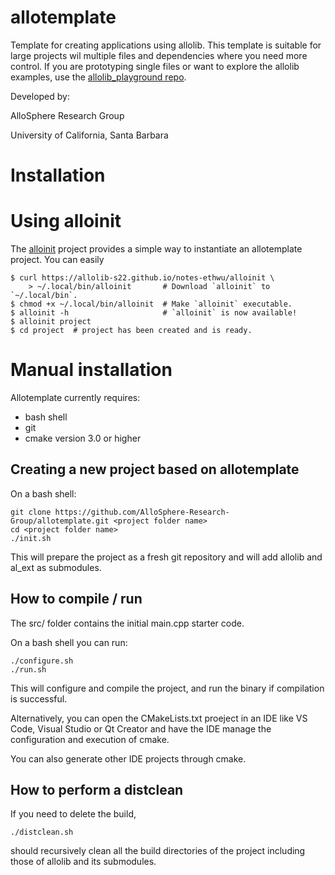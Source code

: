 # allotemplate
Template for creating applications using allolib. This template is suitable for large projects wil multiple files and dependencies where you need more control. If you are prototyping single files or want to explore the allolib examples, use the [allolib_playground repo](https://github.com/AlloSphere-Research-Group/allolib_playground).

Developed by:

AlloSphere Research Group

University of California, Santa Barbara

# Installation

# Using alloinit

The [alloinit](https://github.com/allolib-s22/notes-ethwu/blob/main/alloinit) project provides a simple way to instantiate an allotemplate project. You can easily 

    $ curl https://allolib-s22.github.io/notes-ethwu/alloinit \
        > ~/.local/bin/alloinit       # Download `alloinit` to `~/.local/bin`.
    $ chmod +x ~/.local/bin/alloinit  # Make `alloinit` executable.
    $ alloinit -h                     # `alloinit` is now available!
    $ alloinit project
    $ cd project  # project has been created and is ready.

# Manual installation

Allotemplate currently requires:
 * bash shell
 * git
 * cmake version 3.0 or higher

## Creating a new project based on allotemplate
On a bash shell:

    git clone https://github.com/AlloSphere-Research-Group/allotemplate.git <project folder name>
    cd <project folder name>
    ./init.sh

This will prepare the project as a fresh git repository and will add allolib and al_ext as submodules.

## How to compile / run
The src/ folder contains the initial main.cpp starter code.

On a bash shell you can run:

    ./configure.sh
    ./run.sh

This will configure and compile the project, and run the binary if compilation is successful.

Alternatively, you can open the CMakeLists.txt proeject in an IDE like VS Code, Visual Studio or Qt Creator and have the IDE manage the configuration and execution of cmake.

You can also generate other IDE projects through cmake.

## How to perform a distclean
If you need to delete the build,

    ./distclean.sh

should recursively clean all the build directories of the project including those of allolib and its submodules.
